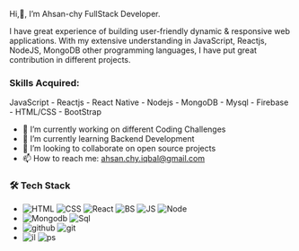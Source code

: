 Hi,👋, I’m Ahsan-chy FullStack Developer.

I have great experience of building user-friendly dynamic & responsive web applications. With my extensive understanding in JavaScript, Reactjs, NodeJS, MongoDB other programming languages, I have put great contribution in different projects.


### Skills Acquired: 
JavaScript - Reactjs - React Native - Nodejs - MongoDB - Mysql - Firebase - HTML/CSS - BootStrap

- 🔭 I’m currently working on different Coding Challenges
- 🌱 I’m currently learning Backend Development
- 👯 I’m looking to collaborate on open source projects
- 📫 How to reach me: ahsan.chy.iqbal@gmail.com



### 🛠  Tech Stack

- ![HTML](https://user-images.githubusercontent.com/85479513/196625195-bef48c94-86c0-47be-b311-32317834090e.svg)
![CSS](https://user-images.githubusercontent.com/85479513/196625273-e8a03e8a-5135-4696-b1fb-c8bc53cf6ee9.svg)
![React](https://user-images.githubusercontent.com/85479513/196625261-4fcd685e-0b2f-4762-b07a-4de0270f7483.svg)
![BS](https://user-images.githubusercontent.com/85479513/196625265-62b07ce9-0e75-4a66-bf3e-afe14fad7f88.svg)
![JS](https://user-images.githubusercontent.com/85479513/196625270-b93ebdf5-a2e6-436f-aadf-549db057c9ef.svg)
![Node](https://user-images.githubusercontent.com/85479513/196625254-5dac9377-4ee2-45af-8205-098da94a54da.svg)
- ![Mongodb](https://user-images.githubusercontent.com/85479513/196625570-e719e758-b004-4fa4-8b0a-f889835f26cb.svg)
![Sql](https://user-images.githubusercontent.com/85479513/196625578-236ae011-5568-415b-a2e5-cb2e72ef0f6d.svg)
- ![github](https://user-images.githubusercontent.com/85479513/196625621-5ae02132-4d4c-4dc5-89ad-1759a2b93c9a.svg)
![git](https://user-images.githubusercontent.com/85479513/196625628-7562dea8-12b1-457b-a746-c5250af04493.svg)
- ![il](https://user-images.githubusercontent.com/85479513/196625667-f8d57fd5-c525-4053-8022-10e017839ea0.svg)
![ps](https://user-images.githubusercontent.com/85479513/196625673-857f7aaf-4ec1-4949-a136-e48e4c6810b3.svg)

